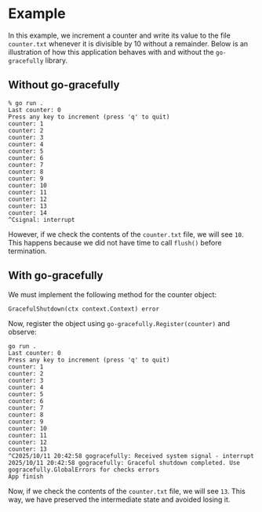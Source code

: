 # Example

In this example, we increment a counter and write its value to the file `counter.txt` whenever it is divisible by 10 without a remainder. Below is an illustration of how this application behaves with and without the `go-gracefully` library.

## Without go-gracefully

```log
% go run .
Last counter: 0
Press any key to increment (press 'q' to quit)
counter: 1
counter: 2
counter: 3
counter: 4
counter: 5
counter: 6
counter: 7
counter: 8
counter: 9
counter: 10
counter: 11
counter: 12
counter: 13
counter: 14
^Csignal: interrupt
```

However, if we check the contents of the `counter.txt` file, we will see `10`. This happens because we did not have time to call `flush()` before termination.

## With go-gracefully

We must implement the following method for the counter object:
```
GracefulShutdown(ctx context.Context) error
```

Now, register the object using `go-gracefully.Register(counter)` and observe:

```log
go run .
Last counter: 0
Press any key to increment (press 'q' to quit)
counter: 1
counter: 2
counter: 3
counter: 4
counter: 5
counter: 6
counter: 7
counter: 8
counter: 9
counter: 10
counter: 11
counter: 12
counter: 13
^C2025/10/11 20:42:58 gogracefully: Received system signal - interrupt
2025/10/11 20:42:58 gogracefully: Graceful shutdown completed. Use gogracefully.GlobalErrors for checks errors
App finish
```

Now, if we check the contents of the `counter.txt` file, we will see `13`. This way, we have preserved the intermediate state and avoided losing it.